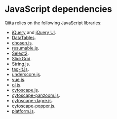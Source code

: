 # JavaScript dependencies

Qiita relies on the following JavaScript libraries:

- [jQuery](http://jquery.com/) and [jQuery UI](http://jqueryui.com/).
- [DataTables](https://datatables.net/).
- [chosen.js](https://harvesthq.github.io/chosen/).
- [resumable.js](http://www.resumablejs.com/).
- [Select2](https://select2.org/).
- [SlickGrid](https://github.com/mleibman/SlickGrid).
- [String.js](https://github.com/jprichardson/string.js).
- [tag-it.js](http://aehlke.github.io/tag-it/).
- [underscore.js](http://underscorejs.org/).
- [vue.js](https://vuejs.org).
- [ol.js](https://openlayers.org/).
- [cytoscape.js](https://github.com/cytoscape/cytoscape.js).
- [cytoscape-panzoom.js](https://github.com/cytoscape/cytoscape.js-panzoom).
- [cytoscape-dagre.js](https://github.com/cytoscape/cytoscape.js-dagre).
- [cytoscape-popper.js](https://github.com/cytoscape/cytoscape.js-popper).
- [platform.js](https://github.com/bestiejs/platform.js).
